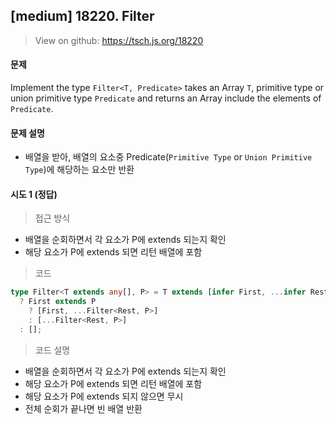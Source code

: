 ## [medium] 18220. Filter

> View on github: https://tsch.js.org/18220

#### 문제

Implement the type `Filter<T, Predicate>` takes an Array `T`, primitive type or union primitive type `Predicate` and returns an Array include the elements of `Predicate`.

#### 문제 설명

- 배열을 받아, 배열의 요소중 Predicate(`Primitive Type` or `Union Primitive Type`)에 해당하는 요소만 반환

#### 시도 1 (정답)

> 접근 방식

- 배열을 순회하면서 각 요소가 P에 extends 되는지 확인
- 해당 요소가 P에 extends 되면 리턴 배열에 포함

> 코드

```ts
type Filter<T extends any[], P> = T extends [infer First, ...infer Rest]
  ? First extends P
    ? [First, ...Filter<Rest, P>]
    : [...Filter<Rest, P>]
  : [];
```

> 코드 설명

- 배열을 순회하면서 각 요소가 P에 extends 되는지 확인
- 해당 요소가 P에 extends 되면 리턴 배열에 포함
- 해당 요소가 P에 extends 되지 않으면 무시
- 전체 순회가 끝나면 빈 배열 반환
